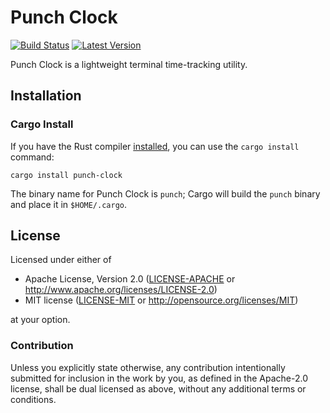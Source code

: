 # Punch Clock

[![Build Status]][builds.sr.ht] [![Latest Version]][crates.io]

[Build Status]: https://builds.sr.ht/~nerosnm/punch-clock/build.yml.svg
[builds.sr.ht]: https://builds.sr.ht/~nerosnm/punch-clock/build.yml
[Latest Version]: https://img.shields.io/crates/v/punch-clock.svg
[crates.io]: https://crates.io/crates/punch-clock

Punch Clock is a lightweight terminal time-tracking utility.

## Installation

### Cargo Install

If you have the Rust compiler [installed](https://rustup.rs), you can use the `cargo install` 
command:

```
cargo install punch-clock
```

The binary name for Punch Clock is `punch`; Cargo will build the `punch` binary and place it in 
`$HOME/.cargo`.

## License

Licensed under either of

- Apache License, Version 2.0 ([LICENSE-APACHE](LICENSE-APACHE) or 
  http://www.apache.org/licenses/LICENSE-2.0)
- MIT license ([LICENSE-MIT](LICENSE-MIT) or http://opensource.org/licenses/MIT)

at your option.

### Contribution

Unless you explicitly state otherwise, any contribution intentionally submitted for inclusion in the 
work by you, as defined in the Apache-2.0 license, shall be dual licensed as above, without any 
additional terms or conditions.

